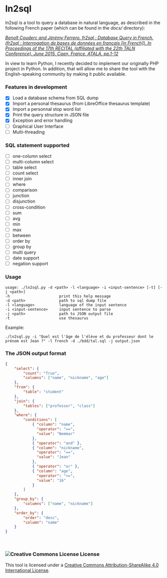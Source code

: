 # ln2sql

ln2sql is a tool to query a database in natural language, as described in the following French paper (which can be found in the <i>docs/</i> directory):

<i><a rel="license" href="https://www.researchgate.net/publication/278965118_fr2sql_Interrogation_de_bases_de_donnees_en_francais">Benoît Couderc and Jérémy Ferrero. fr2sql : Database Query in French. (fr2sql : Interrogation de bases de données en français [in French]). In Proceedings of the 17th RECITAL (affiliated with the 22th TALN Conference). June 2015. Caen, France. ATALA. pp.1-12 </a></i>

In view to learn Python, I recently decided to implement our originally PHP project in Python. In addition, that will allow me to share the tool with the English-speaking community by making it public available.

### Features in development

- [X] Load a database schema from SQL dump
- [X] Import a personal thesaurus (from LibreOffice thesaurus template)
- [X] Import a personnal stop word list
- [X] Print the query structure in JSON file
- [X] Exception and error handling
- [ ] Graphical User Interface
- [ ] Multi-threading

### SQL statement supported

- [ ] one-column select
- [ ] multi-column select
- [ ] table select
- [ ] count select
- [ ] inner join
- [ ] where
- [ ] comparison
- [ ] junction
- [ ] disjunction
- [ ] cross-condition
- [ ] sum
- [ ] avg
- [ ] min
- [ ] max
- [ ] between
- [ ] order by
- [ ] group by
- [ ] multi query
- [ ] date support
- [ ] negation support

### Usage

```
usage: ./ln2sql.py -d <path> -l <language> -i <input-sentence> [-t] [-j <path>]
-h						print this help message
-d <path>				path to sql dump file
-l <language>			language of the input sentence
-i <input-sentence>		input sentence to parse
-j <path>				path to JSON output file
-t						use thesaurus
```
Example:
```
./ln2sql.py -i "Quel est l'âge de l'élève et du professeur dont le prénom est Jean ?" -l french -d ./bdd/tal.sql -j output.json
```

### The JSON output format

```JSON
{
	"select": {
		"count": "True",
		"columns": ["name", "nickname", "age"]
	},
	"from": {
		"table": "student"
	},
	"join": {
		"tables": ["professor", "class"]
	},
	"where": {
		"conditions": [
			{ "column": "name",
			  "operator": "==",
			  "value": "Nemmar"
			},
			{ "operator": "and" },
			{ "column": "nickname",
			  "operator": "==",
			  "value": "Jean"
			},
			{ "operator": "or" },
			{ "column": "age",
			  "operator": ">=",
			  "value": "16"
			}
		]
	},
	"group_by": {
		"columns": ["name", "nickname"]
	},
	"order_by": {
		"order": "desc",
		"column": "name"
	}
}
```
<br/>

### <img alt="Creative Commons License" style="border-width:0" src="https://i.creativecommons.org/l/by-sa/4.0/88x31.png" /> License

This tool is licensed under a <a rel="license" href="http://creativecommons.org/licenses/by-sa/4.0/">Creative Commons Attribution-ShareAlike 4.0 International License</a>.
